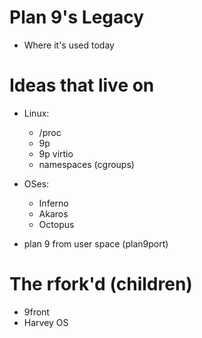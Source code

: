 # Plan 9's Legacy

- Where it's used today


# Ideas that live on

- Linux:
	- /proc
	- 9p
	- 9p virtio
	- namespaces (cgroups)

- OSes:
	- Inferno
	- Akaros
	- Octopus

- plan 9 from user space (plan9port)


# The rfork'd (children)

- 9front
- Harvey OS